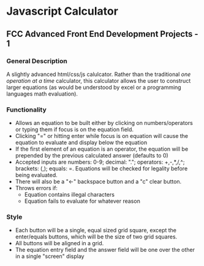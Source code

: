 # Javascript Calculator
## FCC Advanced Front End Development Projects - 1
### General Description
A slightly advanced html/css/js calulcator. Rather than the traditional _one operation at a time_ calculator, this calculator allows the user to construct larger equations (as would be understood by excel or a programming languages math evaluation).

### Functionality
- Allows an equation to be built either by clicking on numbers/operators or typing them if focus is on the equation field.
- Clicking "=" or hitting enter while focus is on equation will cause the equation to evaluate and display below the equation
- If the first element of an equation is an operator, the equation will be prepended by the previous calculated answer (defaults to 0)
- Accepted inputs are numbers: 0-9; decimal: "."; operators: +,-,*,/,^; brackets: (,); equals: =. Equations will be checked for legality before being evaluated.
- There will also be a "<-" backspace button and a "c" clear button.
- Throws errors if:
    - Equation contains illegal characters
    - Equation fails to evaluate for whatever reason 

### Style
- Each button will be a single, equal sized grid square, except the enter/equals buttons, which will be the size of two grid squares.
- All buttons will be aligned in a grid.
- The equation entry field and the answer field will be one over the other in a single "screen" display